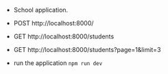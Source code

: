 - School application.

- POST http://localhost:8000/

- GET  http://localhost:8000/students

- GET  http://localhost:8000/students?page=1&limit=3

- run the application `npm run dev`
